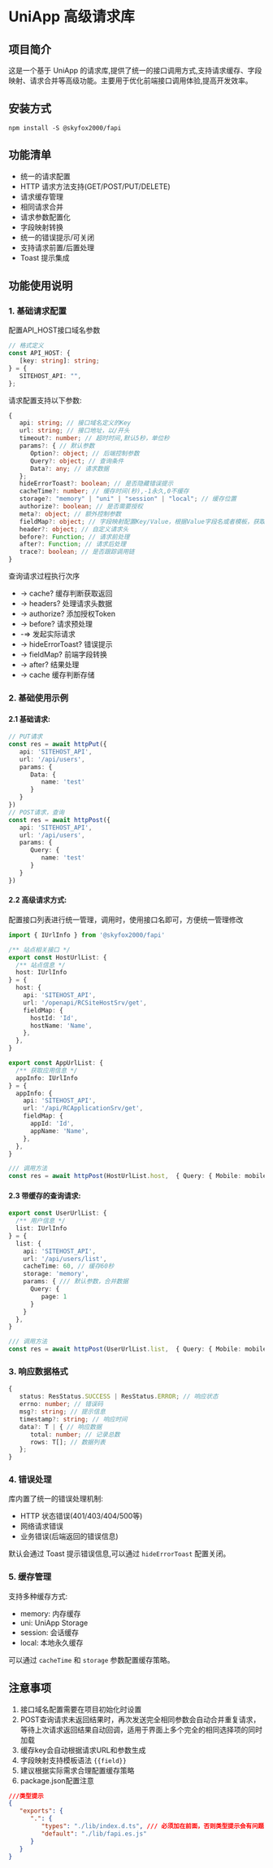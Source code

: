 # UniApp 高级请求库

## 项目简介

这是一个基于 UniApp 的请求库,提供了统一的接口调用方式,支持请求缓存、字段映射、请求合并等高级功能。主要用于优化前端接口调用体验,提高开发效率。

## 安装方式
```shell
npm install -S @skyfox2000/fapi
```

## 功能清单

- 统一的请求配置
- HTTP 请求方法支持(GET/POST/PUT/DELETE)
- 请求缓存管理
- 相同请求合并
- 请求参数配置化
- 字段映射转换
- 统一的错误提示/可关闭
- 支持请求前置/后置处理
- Toast 提示集成

## 功能使用说明

### 1. 基础请求配置
配置API_HOST接口域名参数
```typescript
// 格式定义
const API_HOST: {
   [key: string]: string;
} = {
   SITEHOST_API: "",
};
```

请求配置支持以下参数:
```typescript
{
   api: string; // 接口域名定义的Key
   url: string; // 接口地址，以/开头
   timeout?: number; // 超时时间,默认5秒，单位秒
   params?: { // 默认参数
      Option?: object; // 后端控制参数
      Query?: object; // 查询条件
      Data?: any; // 请求数据
   };
   hideErrorToast?: boolean; // 是否隐藏错误提示
   cacheTime?: number; // 缓存时间(秒),-1永久,0不缓存
   storage?: "memory" | "uni" | "session" | "local"; // 缓存位置
   authorize?: boolean; // 是否需要授权
   meta?: object; // 额外控制参数
   fieldMap?: object; // 字段映射配置Key/Value，根据Value字段名或者模板，获取结果，存入对象的新Key字段
   header?: object; // 自定义请求头
   before?: Function; // 请求前处理
   after?: Function; // 请求后处理
   trace?: boolean; // 是否跟踪调用链
}
```

查询请求过程执行次序
 * -> cache? 缓存判断获取返回
 * -> headers? 处理请求头数据
 * -> authorize? 添加授权Token
 * -> before? 请求预处理
 * -=> 发起实际请求
 * -> hideErrorToast? 错误提示
 * -> fieldMap? 前端字段转换
 * -> after? 结果处理
 * -> cache 缓存判断存储

### 2. 基础使用示例

#### 2.1 基础请求:
```typescript
// PUT请求
const res = await httpPut({
   api: 'SITEHOST_API',
   url: '/api/users',
   params: {
      Data: {
         name: 'test'
      }
   }
})
// POST请求，查询
const res = await httpPost({
   api: 'SITEHOST_API',
   url: '/api/users',
   params: {
      Query: {
         name: 'test'
      }
   }
})
```

#### 2.2 高级请求方式:
配置接口列表进行统一管理，调用时，使用接口名即可，方便统一管理修改
```typescript
import { IUrlInfo } from '@skyfox2000/fapi'

/** 站点相关接口 */
export const HostUrlList: {
  /** 站点信息 */
  host: IUrlInfo
} = {
  host: {
    api: 'SITEHOST_API',
    url: '/openapi/RCSiteHostSrv/get',
    fieldMap: {
      hostId: 'Id',
      hostName: 'Name',
    },
  },
}

export const AppUrlList: {
  /** 获取应用信息 */
  appInfo: IUrlInfo
} = {
  appInfo: {
    api: 'SITEHOST_API',
    url: '/api/RCApplicationSrv/get',
    fieldMap: {
      appId: 'Id',
      appName: 'Name',
    },
  },
}

/// 调用方法
const res = await httpPost(HostUrlList.host,  { Query: { Mobile: mobile } } )
```

#### 2.3 带缓存的查询请求:
```typescript
export const UserUrlList: {
  /** 用户信息 */
  list: IUrlInfo
} = {
  list: {
    api: 'SITEHOST_API',
    url: '/api/users/list',
    cacheTime: 60, // 缓存60秒
    storage: 'memory',
    params: { /// 默认参数，合并数据
      Query: {
         page: 1
      }
    }
  },
}

/// 调用方法
const res = await httpPost(UserUrlList.list,  { Query: { Mobile: mobile } } )
```

### 3. 响应数据格式
```typescript
{
   status: ResStatus.SUCCESS | ResStatus.ERROR; // 响应状态
   errno: number; // 错误码
   msg?: string; // 提示信息
   timestamp?: string; // 响应时间
   data?: T | { // 响应数据
      total: number; // 记录总数
      rows: T[]; // 数据列表
   };
}
```


### 4. 错误处理

库内置了统一的错误处理机制:

- HTTP 状态错误(401/403/404/500等)
- 网络请求错误
- 业务错误(后端返回的错误信息)

默认会通过 Toast 提示错误信息,可以通过 `hideErrorToast` 配置关闭。

### 5. 缓存管理

支持多种缓存方式:

- memory: 内存缓存
- uni: UniApp Storage
- session: 会话缓存
- local: 本地永久缓存

可以通过 `cacheTime` 和 `storage` 参数配置缓存策略。

## 注意事项

1. 接口域名配置需要在项目初始化时设置
2. POST查询请求未返回结果时，再次发送完全相同参数会自动合并重复请求，等待上次请求返回结果自动回调，适用于界面上多个完全的相同选择项的同时加载
3. 缓存key会自动根据请求URL和参数生成
4. 字段映射支持模板语法 `{{field}}`
5. 建议根据实际需求合理配置缓存策略
6. package.json配置注意
```json
///类型提示
{
   "exports": {
      ".": {
         "types": "./lib/index.d.ts", /// 必须加在前面，否则类型提示会有问题
         "default": "./lib/fapi.es.js"
      }
   }
}
```